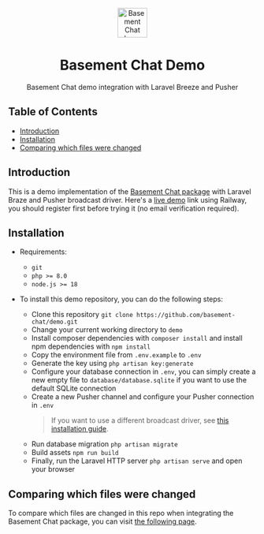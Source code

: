 <div align="center">
  <p><a href="https://github.com/basement-chat/basement-chat"><img src="https://raw.githubusercontent.com/basement-chat/basement-chat/main/assets/basement-chat.svg" alt="Basement Chat Logo" height="60"/></a></p>
  <h1>Basement Chat Demo</h1>
  <p>Basement Chat demo integration with Laravel Breeze and Pusher</p>
</div>

## Table of Contents

- [Introduction](#introduction)
- [Installation](#installation)
- [Comparing which files were changed](#comparing-which-files-were-changed)

## Introduction

This is a demo implementation of the [Basement Chat package](https://github.com/basement-chat/basement-chat/) with Laravel Braze and Pusher broadcast driver. Here's a [live demo](https://basement.up.railway.app/) link using Railway, you should register first before trying it (no email verification required).

## Installation

- Requirements:

  - `git`
  - `php >= 8.0`
  - `node.js >= 18`

- To install this demo repository, you can do the following steps:

  - Clone this repository `git clone https://github.com/basement-chat/demo.git`
  - Change your current working directory to `demo`
  - Install composer dependencies with `composer install` and install npm dependencies with `npm install`
  - Copy the environment file from `.env.example` to `.env`
  - Generate the key using `php artisan key:generate`
  - Configure your database connection in `.env`, you can simply create a new empty file to `database/database.sqlite` if you want to use the default SQLite connection
  - Create a new Pusher channel and configure your Pusher connection in `.env`
    > If you want to use a different broadcast driver, see [this installation guide](https://github.com/basement-chat/basement-chat#installation).
  - Run database migration `php artisan migrate`
  - Build assets `npm run build`
  - Finally, run the Laravel HTTP server `php artisan serve` and open your browser

## Comparing which files were changed
To compare which files are changed in this repo when integrating the Basement Chat package, you can visit [the following page](https://github.com/basement-chat/demo/compare/feb0e7fd1aa51b8cd1835bcc8b8e62686f625199..4475c4174e0df6d31119bca39f347b071b9baa61).
